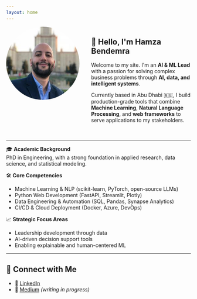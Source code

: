 ```yaml
---
layout: home
---
```


<div style="display: flex; align-items: flex-start; gap: 2rem; margin-bottom: 2rem;">
  <div style="flex-shrink: 0;">
    <img src="/assets/images/hamza-profile.jpg" alt="Hamza Bendemra" style="width: 200px; height: 200px; border-radius: 50%; object-fit: cover;">
  </div>
  <div style="flex: 1;">
    <h2>👋 Hello, I'm Hamza Bendemra</h2>
    <p>Welcome to my site. I'm an <strong>AI & ML Lead</strong> with a passion for solving complex business problems through <strong>AI, data, and intelligent systems</strong>.</p>
    <p>Currently based in Abu Dhabi 🇦🇪, I build production-grade tools that combine <strong>Machine Learning</strong>, <strong>Natural Language Processing</strong>, and <strong>web frameworks</strong> to serve applications to my stakeholders.</p>
  </div>
</div>

---

🎓 **Academic Background**  
PhD in Engineering, with a strong foundation in applied research, data science, and statistical modeling.

🛠️ **Core Competencies**  
- Machine Learning & NLP (scikit-learn, PyTorch, open-source LLMs)  
- Python Web Development (FastAPI, Streamlit, Plotly)  
- Data Engineering & Automation (SQL, Pandas, Synapse Analytics)  
- CI/CD & Cloud Deployment (Docker, Azure, DevOps)

📈 **Strategic Focus Areas**  
- Leadership development through data  
- AI-driven decision support tools  
- Enabling explainable and human-centered ML

---

## 🤝 Connect with Me

- 💼 [LinkedIn](https://www.linkedin.com/in/hamzabendemra)  
- 📝 [Medium](https://medium.com/@hamzabendemra) *(writing in progress)*  

